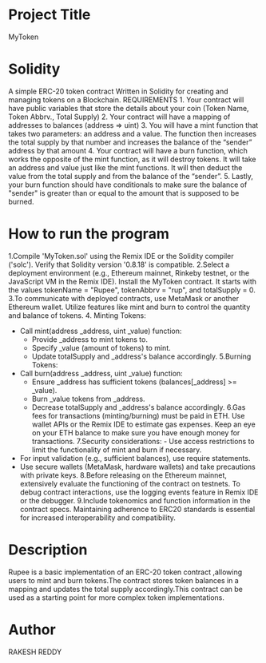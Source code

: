 # Project Title
MyToken

# Solidity
A simple ERC-20 token contract Written in Solidity for creating and managing tokens on a Blockchain.
REQUIREMENTS
    1. Your contract will have public variables that store the details about your coin (Token Name, Token Abbrv., Total Supply)
    2. Your contract will have a mapping of addresses to balances (address => uint)
    3. You will have a mint function that takes two parameters: an address and a value. 
       The function then increases the total supply by that number and increases the balance 
       of the “sender” address by that amount
    4. Your contract will have a burn function, which works the opposite of the mint function, as it will destroy tokens. 
       It will take an address and value just like the mint functions. It will then deduct the value from the total supply 
       and from the balance of the “sender”.
    5. Lastly, your burn function should have conditionals to make sure the balance of "sender" is greater than or equal 
       to the amount that is supposed to be burned.

# How to run the program
1.Compile 'MyToken.sol' using the Remix IDE or the Solidity compiler ('solc'). Verify that Solidity version '0.8.18' is compatible.
2.Select a deployment environment (e.g., Ethereum mainnet, Rinkeby testnet, or the JavaScript VM in the Remix IDE).
Install the MyToken contract. It starts with the values tokenName = "Rupee", tokenAbbrv = "rup", and totalSupply = 0.
3.To communicate with deployed contracts, use MetaMask or another Ethereum wallet.
Utilize features like mint and burn to control the quantity and balance of tokens.
4. Minting Tokens:
   - Call mint(address _address, uint _value) function:
     - Provide _address to mint tokens to.
     - Specify _value (amount of tokens) to mint.
     - Update totalSupply and _address's balance accordingly.
5.Burning Tokens:
   - Call burn(address _address, uint _value) function:
     - Ensure _address has sufficient tokens (balances[_address] >= _value).
     - Burn _value tokens from _address.
     - Decrease totalSupply and _address's balance accordingly.
6.Gas fees for transactions (minting/burning) must be paid in ETH.
Use wallet APIs or the Remix IDE to estimate gas expenses.
Keep an eye on your ETH balance to make sure you have enough money for transactions.
7.Security considerations: - Use access restrictions to limit the functionality of mint and burn if necessary.
   - For input validation (e.g., sufficient balances), use require statements.
   - Use secure wallets (MetaMask, hardware wallets) and take precautions with private keys.
8.Before releasing on the Ethereum mainnet, extensively evaluate the functioning of the contract on testnets.
To debug contract interactions, use the logging events feature in Remix IDE or the debugger.
9.Include tokenomics and function information in the contract specs.
Maintaining adherence to ERC20 standards is essential for increased interoperability and compatibility.


# Description
Rupee is a basic implementation of an ERC-20 token contract ,allowing users to mint and burn tokens.The contract stores token balances in a mapping and updates the total supply accordingly.This contract can be used as a starting point for more complex token implementations.

# Author
RAKESH REDDY
